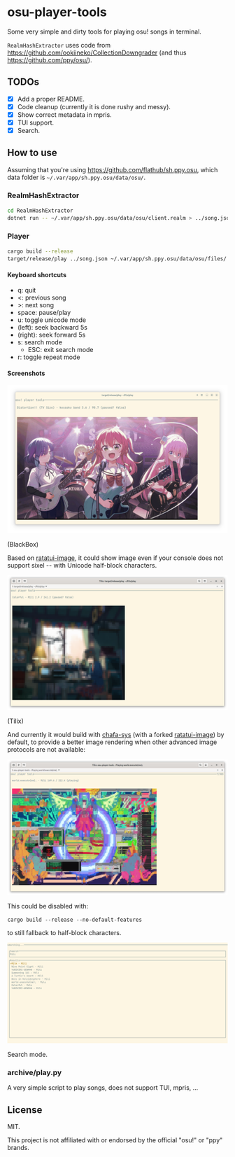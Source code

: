 # osu-player-tools

Some very simple and dirty tools for playing osu! songs in terminal.

`RealmHashExtractor` uses code from <https://github.com/ookiineko/CollectionDowngrader> (and thus <https://github.com/ppy/osu/>).

## TODOs

- [x] Add a proper README.
- [x] Code cleanup (currently it is done rushy and messy).
- [x] Show correct metadata in mpris.
- [x] TUI support.
- [x] Search.

## How to use

Assuming that you're using <https://github.com/flathub/sh.ppy.osu>, which data folder is `~/.var/app/sh.ppy.osu/data/osu/`.

### RealmHashExtractor

```sh
cd RealmHashExtractor
dotnet run -- ~/.var/app/sh.ppy.osu/data/osu/client.realm > ../song.json
```

### Player

```sh
cargo build --release
target/release/play ../song.json ~/.var/app/sh.ppy.osu/data/osu/files/
```

#### Keyboard shortcuts

- q: quit
- <: previous song
- \>: next song
- space: pause/play
- u: toggle unicode mode
- (left): seek backward 5s
- (right): seek forward 5s
- s: search mode
    - ESC: exit search mode
- r: toggle repeat mode

#### Screenshots

![in BlackBox](assets/blackbox-1.png)

(BlackBox)

Based on [ratatui-image](https://github.com/benjajaja/ratatui-image/), it could show image even if your console does not support sixel -- with Unicode half-block characters.

![in Tilix](assets/tilix-1.png)

(Tilix)

And currently it would build with [chafa-sys](https://crates.io/crates/chafa-sys) (with a forked [ratatui-image](https://github.com/taoky/ratatui-image/)) by default, to provide a better image rendering when other advanced image protocols are not available:

![chafa by default, in Tilix](assets/chafa.png)

This could be disabled with:

```shell
cargo build --release --no-default-features
```

to still fallback to half-block characters.

![Search](assets/kitty-search-1.png)

Search mode.

### archive/play.py

A very simple script to play songs, does not support TUI, mpris, ...

## License

MIT.

This project is not affiliated with or endorsed by the official "osu!" or "ppy" brands.
